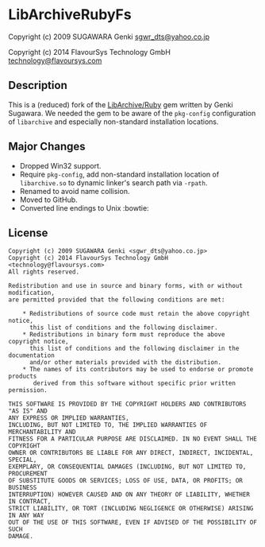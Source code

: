 # LibArchiveRubyFs

Copyright (c) 2009 SUGAWARA Genki <sgwr_dts@yahoo.co.jp>

Copyright (c) 2014 FlavourSys Technology GmbH <technology@flavoursys.com>

## Description

This is a (reduced) fork of the [LibArchive/Ruby](https://bitbucket.org/winebarrel/libarchive-ruby/) gem written by Genki Sugawara. We needed the gem to be aware of the `pkg-config` configuration of `libarchive` and especially non-standard installation locations.

## Major Changes

* Dropped Win32 support.
* Require `pkg-config`, add non-standard installation location of `libarchive.so` to dynamic linker's search path via `-rpath`.
* Renamed to avoid name collision.
* Moved to GitHub.
* Converted line endings to Unix :bowtie:

## License

    Copyright (c) 2009 SUGAWARA Genki <sgwr_dts@yahoo.co.jp>
    Copyright (c) 2014 FlavourSys Technology GmbH <technology@flavoursys.com>
    All rights reserved.
    
    Redistribution and use in source and binary forms, with or without modification,
    are permitted provided that the following conditions are met:
    
        * Redistributions of source code must retain the above copyright notice, 
          this list of conditions and the following disclaimer.
        * Redistributions in binary form must reproduce the above copyright notice, 
          this list of conditions and the following disclaimer in the documentation 
          and/or other materials provided with the distribution.
        * The names of its contributors may be used to endorse or promote products 
           derived from this software without specific prior written permission.
    
    THIS SOFTWARE IS PROVIDED BY THE COPYRIGHT HOLDERS AND CONTRIBUTORS "AS IS" AND 
    ANY EXPRESS OR IMPLIED WARRANTIES,
    INCLUDING, BUT NOT LIMITED TO, THE IMPLIED WARRANTIES OF MERCHANTABILITY AND 
    FITNESS FOR A PARTICULAR PURPOSE ARE DISCLAIMED. IN NO EVENT SHALL THE COPYRIGHT 
    OWNER OR CONTRIBUTORS BE LIABLE FOR ANY DIRECT, INDIRECT, INCIDENTAL, SPECIAL, 
    EXEMPLARY, OR CONSEQUENTIAL DAMAGES (INCLUDING, BUT NOT LIMITED TO, PROCUREMENT 
    OF SUBSTITUTE GOODS OR SERVICES; LOSS OF USE, DATA, OR PROFITS; OR BUSINESS 
    INTERRUPTION) HOWEVER CAUSED AND ON ANY THEORY OF LIABILITY, WHETHER IN CONTRACT, 
    STRICT LIABILITY, OR TORT (INCLUDING NEGLIGENCE OR OTHERWISE) ARISING IN ANY WAY 
    OUT OF THE USE OF THIS SOFTWARE, EVEN IF ADVISED OF THE POSSIBILITY OF SUCH 
    DAMAGE.
